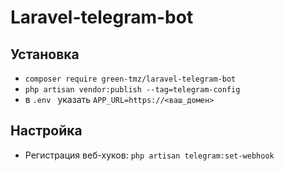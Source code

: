 # Laravel-telegram-bot

## Установка
- `composer require green-tmz/laravel-telegram-bot`
- `php artisan vendor:publish --tag=telegram-config`
- в `.env ` указать `APP_URL=https://<ваш_домен>`

## Настройка

- Регистрация веб-хуков: `php artisan telegram:set-webhook`
